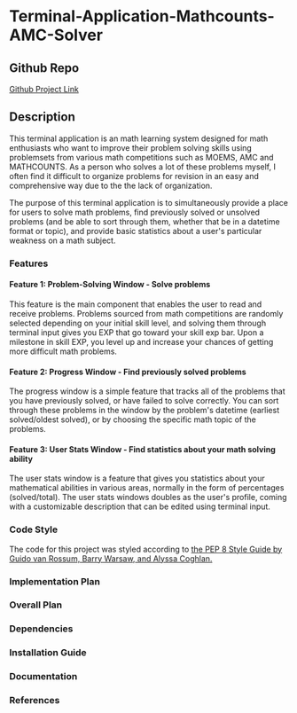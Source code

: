  # Terminal-Application-Mathcounts-AMC-Solver

## Github Repo

[Github Project Link](https://github.com/aztrocord/Terminal-Application-Mathcounts-AMC-Solver)

## Description

This terminal application is an math learning system designed for math enthusiasts who want to improve their problem solving skills using problemsets from various math competitions such as MOEMS, AMC and MATHCOUNTS. As a person who solves a lot of these problems myself, I often find it difficult to organize problems for revision in an easy and comprehensive way due to the the lack of organization. 

The purpose of this terminal application is to simultaneously provide a place for users to solve math problems, find previously solved or unsolved problems (and be able to sort through them, whether that be in a datetime format or topic), and provide basic statistics about a user's particular weakness on a math subject. 

### Features

#### Feature 1: Problem-Solving Window - Solve problems

This feature is the main component that enables the user to read and receive problems. Problems sourced from math competitions are randomly selected depending on your initial skill level, and solving them through terminal input gives you EXP that go toward your skill exp bar. Upon a milestone in skill EXP, you level up and increase your chances of getting more difficult math problems.

#### Feature 2: Progress Window - Find previously solved problems

The progress window is a simple feature that tracks all of the problems that you have previously solved, or have failed to solve correctly. You can sort through these problems in the window by the problem's datetime (earliest solved/oldest solved), or by choosing the specific math topic of the problems.

#### Feature 3: User Stats Window - Find statistics about your math solving ability 

The user stats window is a feature that gives you statistics about your mathematical abilities in various areas, normally in the form of percentages (solved/total). The user stats windows doubles as the user's profile, coming with a customizable description that can be edited using terminal input.

### Code Style

The code for this project was styled according to [the PEP 8 Style Guide by Guido van Rossum, Barry Warsaw, and Alyssa Coghlan.](https://peps.python.org/pep-0008/)

### Implementation Plan

### Overall Plan

### Dependencies  

### Installation Guide 

### Documentation

### References
